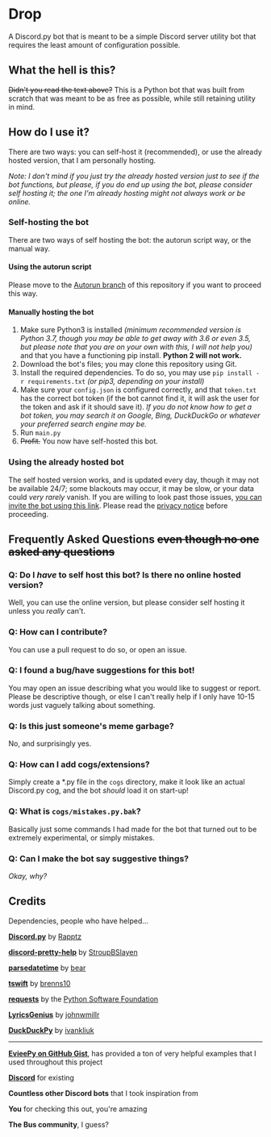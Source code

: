 # Drop
A Discord.py bot that is meant to be a simple Discord server utility bot that requires the least amount of configuration possible.

## What the hell is this? 
~~Didn't you read the text above?~~ This is a Python bot that was built from scratch that was meant to be as free as possible, while still retaining utility in mind. 
## How do I use it?
There are two ways: you can self-host it (recommended), or use the already hosted version, that I am personally hosting.

*Note: I don't mind if you just try the already hosted version just to see if the bot functions, but please, if you do end up using the bot, please consider self hosting it; the one I'm already hosting might not always work or be online.*


### Self-hosting the bot
There are two ways of self hosting the bot: the autorun script way, or the manual way.

#### Using the autorun script
Please move to the [Autorun branch](https://github.com/AtlasC0R3/drop-discord/tree/autorun) of this repository if you want to proceed this way.

#### Manually hosting the bot
1. Make sure Python3 is installed *(minimum recommended version is Python 3.7, though you may be able to get away with 3.6 or even 3.5, but please note that you are on your own with this, I will not help you)* and that you have a functioning pip install. **Python 2 will not work.**
2. Download the bot's files; you may clone this repository using Git.
3. Install the required dependencies. To do so, you may use `pip install -r requirements.txt` *(or pip3, depending on your install)*
4. Make sure your `config.json` is configured correctly, and that `token.txt` has the correct bot token (if the bot cannot find it, it will ask the user for the token and ask if it should save it). *If you do not know how to get a bot token, you may search it on Google, Bing, DuckDuckGo or whatever your preferred search engine may be.*
5. Run `main.py`
6. ~~Profit.~~ You now have self-hosted this bot.

### Using the already hosted bot
The self hosted version works, and is updated every day, though it may not be available 24/7; some blackouts may occur, it may be slow, or your data could *very rarely* vanish.
If you are willing to look past those issues, [you can invite the bot using this link](https://discord.com/oauth2/authorize?client_id=749623401706029057&permissions=60518&scope=bot). Please read the [privacy notice](https://atlasc0r3.github.io/drop-discord/#privacy-notice) before proceeding.

## Frequently Asked Questions ~~even though no one asked any questions~~

### Q: Do I _have_ to self host this bot? Is there no online hosted version?
Well, you can use the online version, but please consider self hosting it unless you *really* can't.

### Q: How can I contribute?
You can use a pull request to do so, or open an issue.

### Q: I found a bug/have suggestions for this bot! 
You may open an issue describing what you would like to suggest or report. Please be descriptive though, or else I can't really help if I only have 10-15 words just vaguely talking about something. 

### Q: Is this just someone's meme garbage?
No, and surprisingly yes.

### Q: How can I add cogs/extensions?
Simply create a \*.py file in the `cogs` directory, make it look like an actual Discord.py cog, and the bot *should* load it on start-up!

### Q: What is `cogs/mistakes.py.bak`?
Basically just some commands I had made for the bot that turned out to be extremely experimental, or simply mistakes.

### Q: Can I make the bot say suggestive things? 
_Okay, why?_

## Credits
Dependencies, people who have helped...

**[Discord.py](https://github.com/Rapptz/discord.py)** by [Rapptz](https://github.com/Rapptz/)

**[discord-pretty-help](https://github.com/stroupbslayen/discord-pretty-help)** by [StroupBSlayen](https://github.com/stroupbslayen)

**[parsedatetime](https://github.com/bear/parsedatetime)** by [bear](https://github.com/bear)

**[tswift](https://github.com/brenns10/tswift)** by [brenns10](https://github.com/brenns10)

**[requests](https://github.com/psf/requests)** by the [Python Software Foundation](https://github.com/psf)

**[LyricsGenius](https://github.com/johnwmillr/LyricsGenius)** by [johnwmillr](https://github.com/johnwmillr)

**[DuckDuckPy](https://github.com/ivankliuk/duckduckpy)** by [ivankliuk](https://github.com/ivankliuk)

***

**[EvieePy on GitHub Gist](https://gist.github.com/EvieePy)**, has provided a ton of very helpful examples that I used throughout this project

**[Discord](https://discord.com)** for existing

**Countless other Discord bots** that I took inspiration from

**You** for checking this out, you're amazing

**The Bus community**, I guess?
<!--- Don't ask. It's better if you don't. -->
